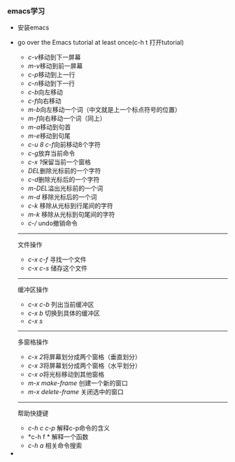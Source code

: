 ### emacs学习
- 安装emacs
- go over the Emacs tutorial at least once(c-h t 打开tutorial)

  * *c-v*移动到下一屏幕
  * *m-v*移动到前一屏幕
  * *c-p*移动到上一行
  * *c-n*移动到下一行
  * *c-b*向左移动
  * *c-f*向右移动
  * *m-b*向左移动一个词（中文就是上一个标点符号的位置）
  * *m-f*向右移动一个词（同上）
  * *m-a*移动到句首
  * *m-e*移动到句尾
  * *c-u 8 c-f*向前移动8个字符
  * *c-g*放弃当前命令
  * *c-x 1*保留当前一个窗格
  * *DEL*删除光标前的一个字符
  * *c-d*删除光标后的一个字符
  * *m-DEL*溢出光标前的一个词
  * *m-d* 移除光标后的一个词
  * *c-k* 移除从光标到行尾间的字符
  * *m-k* 移除从光标到句尾间的字符
  * *c-/* undo撤销命令
  * ***
    文件操作
    * *c-x c-f* 寻找一个文件
    * *c-x c-s* 储存这个文件
  ***
    缓冲区操作
    * *c-x c-b* 列出当前缓冲区
    * *c-x b* 切换到具体的缓冲区
    * *c-x s* 
  *** 
    多窗格操作
    * *c-x 2*将屏幕划分成两个窗格（垂直划分）
    * *c-x 3*将屏幕划分成两个窗格（水平划分）
    * *c-x o*将光标移动到其他窗格
    * *m-x make-frame* 创建一个新的窗口
    * *m-x delete-frame* 关闭选中的窗口
    ***
    帮助快捷键
    * *c-h c c-p* 解释c-p命令的含义
    * *c-h f * 解释一个函数
    * *c-h a* 相关命令搜索
    
  
- 